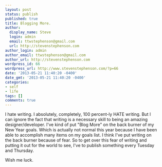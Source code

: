```yaml
---
layout: post
status: publish
published: true
title: Blogging More.
author:
  display_name: Steve
  login: admin
  email: ttwstephenson@gmail.com
  url: http://stevenstephenson.com
author_login: admin
author_email: ttwstephenson@gmail.com
author_url: http://stevenstephenson.com
wordpress_id: 66
wordpress_url: http://www.stevenstephenson.com/?p=66
date: '2013-05-21 11:40:20 -0400'
date_gmt: '2013-05-21 11:40:20 -0400'
categories:
- self
- life
tags: []
comments: true
---
```

<p>I hate writing. I absolutely, completely, 100 percent-ly HATE writing. But I can ignore the fact that writing is a necessary skill to being an amazing designer/developer. I've kind of put "Blog More" on the back burner of my New Year goals. Which is actually not normal this year because I have been able to accomplish many items on my goals list. I think I've put writing on the back burner because of fear. So to get over this fear of writing and putting it out for the world to see, I've to publish something every Tuesday and Thursday.</p>
<p>Wish me luck.</p>
